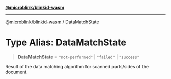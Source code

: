[**@microblink/blinkid-wasm**](../README.md)

***

[@microblink/blinkid-wasm](../README.md) / DataMatchState

# Type Alias: DataMatchState

> **DataMatchState** = `"not-performed"` \| `"failed"` \| `"success"`

Result of the data matching algorithm for scanned parts/sides of the
document.
